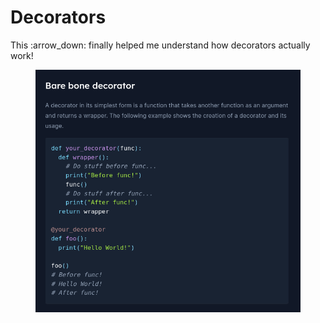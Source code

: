 # Decorators

This :arrow\_down: finally helped me understand how decorators actually work!

<figure><img src="../../../.gitbook/assets/image.png" alt=""><figcaption></figcaption></figure>
